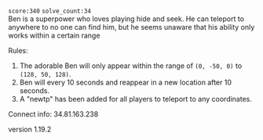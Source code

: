 `score:340` `solve_count:34`    
Ben is a superpower who loves playing hide and seek. He can teleport to anywhere to no one can find him, but he seems unaware that his ability only works within a certain range 

Rules: 
1. The adorable Ben will only appear within the range of `(0, -50, 0)` to `(128, 50, 128)`. 
2. Ben will every 10 seconds and reappear in a new location after 10 seconds. 
3. A "newtp" has been added for all players to teleport to any coordinates.

Connect info:
34.81.163.238

version 1.19.2

